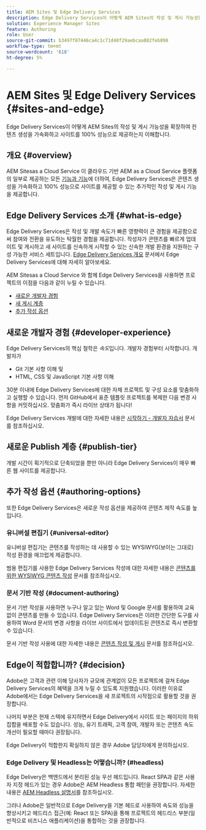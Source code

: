 ```yaml
---
title: AEM Sites 및 Edge Delivery Services
description: Edge Delivery Services이 어떻게 AEM Sites의 작성 및 게시 가능성을 확장하여 컨텐츠 생성을 가속화하고 사이트를 100% 성능으로 제공하는지 이해합니다.
solution: Experience Manager Sites
feature: Authoring
role: User
source-git-commit: b3497f87446ca4c1c71d48f29aebcaa882feb898
workflow-type: tm+mt
source-wordcount: '618'
ht-degree: 5%

---
```



# AEM Sites 및 Edge Delivery Services {#sites-and-edge}

Edge Delivery Services이 어떻게 AEM Sites의 작성 및 게시 가능성을 확장하여 컨텐츠 생성을 가속화하고 사이트를 100% 성능으로 제공하는지 이해합니다.

## 개요 {#overview}

AEM Sitesas a Cloud Service 이 클라우드 기반 AEM as a Cloud Service 플랫폼의 일부로 제공하는 모든 [기능과 기능](/help/sites-cloud/sites-cloud-changes.md)에 더하여, Edge Delivery Services은 콘텐츠 생성을 가속화하고 100% 성능으로 사이트를 제공할 수 있는 추가적인 작성 및 게시 기능을 제공합니다.

## Edge Delivery Services 소개 {#what-is-edge}

Edge Delivery Services은 작성 및 개발 속도가 빠른 영향력이 큰 경험을 제공함으로써 참여와 전환을 유도하는 탁월한 경험을 제공합니다. 작성자가 콘텐츠를 빠르게 업데이트 및 게시하고 새 사이트를 신속하게 시작할 수 있는 신속한 개발 환경을 지원하는 구성 가능한 서비스 세트입니다. [Edge Delivery Services 개요](/help/edge/overview.md) 문서에서 Edge Delivery Services에 대해 자세히 알아보세요.

AEM Sitesas a Cloud Service 와 함께 Edge Delivery Services을 사용하면 프로젝트의 이점을 다음과 같이 누릴 수 있습니다.

* [새로운 개발자 경험](#developer-experience)
* [새 게시 계층](#publish-tier)
* [추가 작성 옵션](#authoring-options)

## 새로운 개발자 경험 {#developer-experience}

Edge Delivery Services의 핵심 철학은 *속도*&#x200B;입니다. 개발자 경험부터 시작합니다. 개발자가

* Git 기본 사항 이해 및
* HTML, CSS 및 JavaScript 기본 사항 이해

30분 이내에 Edge Delivery Services에 대한 자체 프로젝트 및 구성 요소를 맞춤화하고 실행할 수 있습니다. 먼저 GitHub에서 표준 템플릿 프로젝트를 복제한 다음 변경 사항을 커밋하십시오. 맞춤화가 즉시 라이브 상태가 됩니다!

Edge Delivery Services 개발에 대한 자세한 내용은 [시작하기 - 개발자 자습서](https://www.aem.live/developer/tutorial) 문서를 참조하십시오.

## 새로운 Publish 계층 {#publish-tier}

개발 시간이 획기적으로 단축되었을 뿐만 아니라 Edge Delivery Services이 매우 빠른 웹 사이트를 제공합니다.

## 추가 작성 옵션 {#authoring-options}

또한 Edge Delivery Services은 새로운 작성 옵션을 제공하여 콘텐츠 제작 속도를 높입니다.

### 유니버설 편집기 {#universal-editor}

유니버설 편집기는 콘텐츠를 작성하는 데 사용할 수 있는 WYSIWYG(보이는 그대로) 작성 환경을 매끄럽게 제공합니다.

범용 편집기를 사용한 Edge Delivery Services 작성에 대한 자세한 내용은 [콘텐츠를 위한 WYSIWYG 콘텐츠 작성](/help/edge/wysiwyg-authoring/authoring.md) 문서를 참조하십시오.

### 문서 기반 작성 {#document-authoring}

문서 기반 작성을 사용하면 누구나 알고 있는 Word 및 Google 문서를 활용하여 교육 없이 콘텐츠를 만들 수 있습니다. Edge Delivery Services은 이러한 간단한 도구를 사용하여 Word 문서의 변경 사항을 라이브 사이트에서 업데이트된 콘텐츠로 즉시 변환할 수 있습니다.

문서 기반 작성 사용에 대한 자세한 내용은 [콘텐츠 작성 및 게시](https://www.aem.live/docs/authoring) 문서를 참조하십시오.

## Edge이 적합합니까? {#decision}

Adobe은 고객과 관련 이해 당사자가 규모에 관계없이 모든 프로젝트에 걸쳐 Edge Delivery Services의 혜택을 크게 누릴 수 있도록 지원했습니다. 이러한 이유로 Adobe에서는 Edge Delivery Services을 새 프로젝트의 시작점으로 활용할 것을 권장합니다.

나머지 부분은 현재 스택에 유지하면서 Edge Delivery에서 사이트 또는 페이지의 하위 집합을 배포할 수도 있습니다. 성능, 유기 트래픽, 고객 참여, 개발자 또는 콘텐츠 속도 개선이 필요할 때마다 권장됩니다.

Edge Delivery이 적합한지 확실하지 않은 경우 Adobe 담당자에게 문의하십시오.

### Edge Delivery 및 Headless는 어떻습니까? (#headless)

Edge Delivery은 백엔드에서 분리된 성능 우선 헤드입니다. React SPA과 같은 사용자 지정 헤드가 있는 경우 Adobe은 AEM Headless 통합 패턴을 권장합니다. 자세한 내용은 [AEM Headless 설명서](/help/headless/introduction.md)를 참조하십시오.

그러나 Adobe은 일반적으로 Edge Delivery을 기본 헤드로 사용하여 속도와 성능을 향상시키고 헤드리스 접근(예: React 또는 SPA)을 통해 프로젝트의 헤드리스 부분(일반적으로 비즈니스 애플리케이션)을 통합하는 것을 권장합니다.
